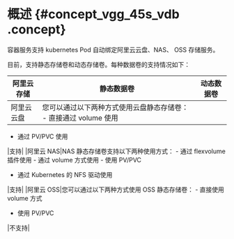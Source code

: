 # 概述 {#concept_vgg_45s_vdb .concept}

容器服务支持 kubernetes Pod 自动绑定阿里云云盘、NAS、 OSS 存储服务。

目前，支持静态存储卷和动态存储卷。每种数据卷的支持情况如下：

|阿里云存储|静态数据卷|动态数据卷|
|-----|-----|-----|
|阿里云云盘|您可以通过以下两种方式使用云盘静态存储卷： -   直接通过 volume 使用
-   通过 PV/PVC 使用

 |支持|
|阿里云 NAS|NAS 静态存储卷支持以下两种使用方式： -   通过 flexvolume 插件使用
    -   通过 volume 方式使用
    -   使用 PV/PVC
-   通过 Kubernetes 的 NFS 驱动使用

 |支持|
|阿里云 OSS|您可以通过以下两种方式使用 OSS 静态存储卷： -   直接使用 volume 方式
-   使用 PV/PVC

 |不支持|

